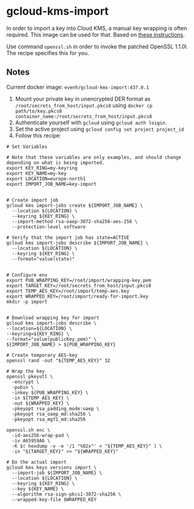 # gcloud-kms-import

In order to import a key into Cloud KMS, a manual key wrapping is often required. This image can be used for that.
Based on [these instructions](https://cloud.google.com/kms/docs/configuring-openssl-for-manual-key-wrapping).

Use command `openssl.sh` in order to invoke the patched OpenSSL 1.1.0l. The recipe specifies this for you.

## Notes

Current docker image: `evenh/gcloud-kms-import:437.0.1`

1. Mount your private key in unencrypted DER format as `/root/secrets_from_host/input.pkcs8` using `docker cp path/to/key.pkcs8 container_name:/root/secrets_from_host/input.pkcs8`
2. Authenticate yourself with `gcloud` using `gcloud auth loigin`.
3. Set the active project using `gcloud config set project project_id`
4. Follow this recipe:

```shell
# Set Variables

# Note that these variables are only examples, and should change depending on what is being imported.
export KEY_RING=my-keyring
export KEY_NAME=my-key
export LOCATION=europe-north1
export IMPORT_JOB_NAME=key-import


# Create import job
gcloud kms import-jobs create ${IMPORT_JOB_NAME} \
  --location ${LOCATION} \
  --keyring ${KEY_RING} \
  --import-method rsa-oaep-3072-sha256-aes-256 \
  --protection-level software

# Verify that the import job has state=ACTIVE
gcloud kms import-jobs describe ${IMPORT_JOB_NAME} \
  --location ${LOCATION} \
  --keyring ${KEY_RING} \
  --format="value(state)"


# Configure env
export PUB_WRAPPING_KEY=/root/import/wrapping-key.pem
export TARGET_KEY=/root/secrets_from_host/input.pkcs8
export TEMP_AES_KEY=/root/import/temp-aes.key
export WRAPPED_KEY=/root/import/ready-for-import.key
mkdir -p import


# Download wrapping key for import
gcloud kms import-jobs describe \
--location=${LOCATION} \
--keyring=${KEY_RING} \
--format="value(publicKey.pem)" \
${IMPORT_JOB_NAME} > ${PUB_WRAPPING_KEY}

# Create temporary AES-key
openssl rand -out "${TEMP_AES_KEY}" 32

# Wrap the key
openssl pkeyutl \
  -encrypt \
  -pubin \
  -inkey ${PUB_WRAPPING_KEY} \
  -in ${TEMP_AES_KEY} \
  -out ${WRAPPED_KEY} \
  -pkeyopt rsa_padding_mode:oaep \
  -pkeyopt rsa_oaep_md:sha256 \
  -pkeyopt rsa_mgf1_md:sha256

openssl.sh enc \
  -id-aes256-wrap-pad \
  -iv A65959A6 \
  -K $( hexdump -v -e '/1 "%02x"' < "${TEMP_AES_KEY}" ) \
  -in "${TARGET_KEY}" >> "${WRAPPED_KEY}"

# Do the actual import
gcloud kms keys versions import \
  --import-job ${IMPORT_JOB_NAME} \
  --location ${LOCATION} \
  --keyring ${KEY_RING} \
  --key ${KEY_NAME} \
  --algorithm rsa-sign-pkcs1-3072-sha256 \
  --wrapped-key-file $WRAPPED_KEY
```
